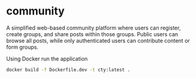 # community
A simplified web-based community platform where users can register, create groups, and share posts within those groups.   Public users can browse all posts, while only authenticated users can contribute content or form groups.


Using Docker
 run the  application 
 ```bash
 docker build -f Dockerfile.dev -t cty:latest .